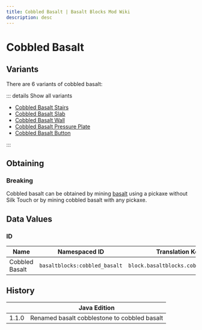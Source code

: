 ```yaml
---
title: Cobbled Basalt | Basalt Blocks Mod Wiki
description: desc
---
```


# Cobbled Basalt

<InvSlot id="basaltblocks:cobbled_basalt" />

## Variants

There are 6 variants of cobbled basalt:

::: details Show all variants

- [Cobbled Basalt Stairs](./Cobbled_Basalt_Stairs.md)
- [Cobbled Basalt Slab](./Cobbled_Basalt_Slab.md)
- [Cobbled Basalt Wall](./Cobbled_Basalt_Wall.md)
- [Cobbled Basalt Pressure Plate](./Cobbled_Basalt_Pressure_Plate.md)
- [Cobbled Basalt Button](./Cobbled_Basalt_Button.md)

:::

## Obtaining

### Breaking

Cobbled basalt can be obtained by mining [basalt](./Basalt.md) using a pickaxe without Silk Touch or by mining cobbled basalt with any pickaxe.

## Data Values

### ID

| Name           | Namespaced ID                 | Translation Key                     |
| -------------- | ----------------------------- | ----------------------------------- |
| Cobbled Basalt | `basaltblocks:cobbled_basalt` | `block.basaltblocks.cobbled_basalt` |

## History

|       | Java Edition                                 |
| ----- | -------------------------------------------- |
| 1.1.0 | Renamed basalt cobblestone to cobbled basalt |
